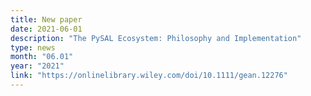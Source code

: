 ```yaml
---
title: New paper
date: 2021-06-01
description: "The PySAL Ecosystem: Philosophy and Implementation"
type: news
month: "06.01"
year: "2021"
link: "https://onlinelibrary.wiley.com/doi/10.1111/gean.12276"
---
```

